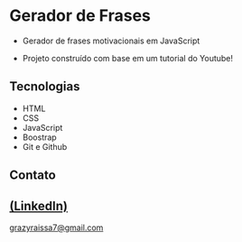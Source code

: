 # Gerador de Frases
 
 - Gerador de frases motivacionais em JavaScript

 - Projeto construído com base em um tutorial do Youtube!

## Tecnologias

- HTML
- CSS
- JavaScript
- Boostrap
- Git e Github

## Contato
[(LinkedIn)](https://www.linkedin.com/in/grazielly-raissa-pereira-b511342b6?utm_source=share&utm_campaign=share_via&utm_content=profile&utm_medium=android_app)
-----
grazyraissa7@gmail.com
